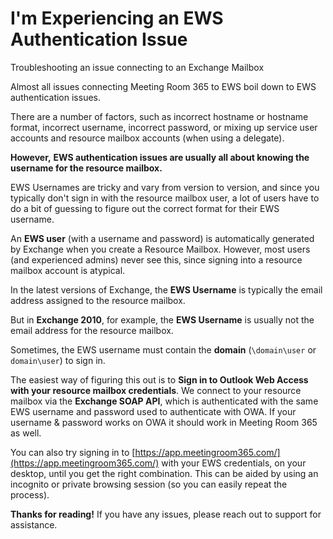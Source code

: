 # I'm Experiencing an EWS Authentication Issue

Troubleshooting an issue connecting to an Exchange Mailbox

Almost all issues connecting Meeting Room 365 to EWS boil down to EWS authentication issues.

There are a number of factors, such as incorrect hostname or hostname format, incorrect username, incorrect password, or mixing up service user accounts and resource mailbox accounts (when using a delegate).

**However,**  **EWS authentication issues are usually all about knowing the username for the resource mailbox.**  
  
EWS Usernames are tricky and vary from version to version, and since you typically don't sign in with the resource mailbox user, a lot of users have to do a bit of guessing to figure out the correct format for their EWS username.

An  **EWS user**  (with a username and password) is automatically generated by Exchange when you create a Resource Mailbox. However, most users (and experienced admins) never see this, since signing into a resource mailbox account is atypical.

In the latest versions of Exchange, the  **EWS Username**  is typically the email address assigned to the resource mailbox.

But in  **Exchange 2010**, for example, the  **EWS Username**  is usually not the email address for the resource mailbox.

Sometimes, the EWS username must contain the  **domain**  (`\domain\user`  or  `domain\user`) to sign in.

The easiest way of figuring this out is to  **Sign in to Outlook Web Access with your resource mailbox credentials**. We connect to your resource mailbox via the  **Exchange SOAP API**, which is authenticated with the same EWS username and password used to authenticate with OWA. If your username & password works on OWA it should work in Meeting Room 365 as well.

You can also try signing in to  [https://app.meetingroom365.com/](https://app.meetingroom365.com/)  with your EWS credentials, on your desktop, until you get the right combination. This can be aided by using an incognito or private browsing session (so you can easily repeat the process).

  
**Thanks for reading!**  If you have any issues, please reach out to support for assistance.
<!--stackedit_data:
eyJoaXN0b3J5IjpbMTYwMTE4Njg3XX0=
-->